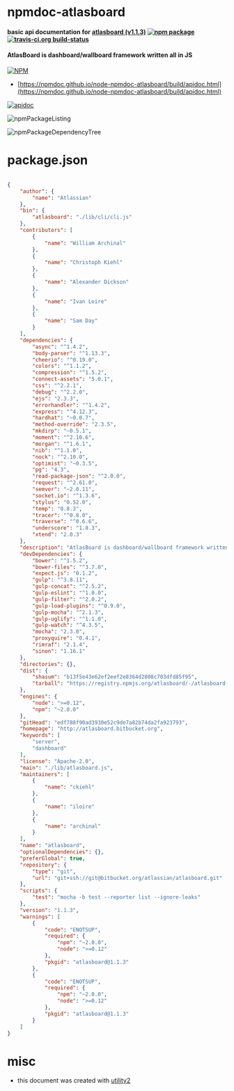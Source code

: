 # npmdoc-atlasboard

#### basic api documentation for  [atlasboard (v1.1.3)](http://atlasboard.bitbucket.org)  [![npm package](https://img.shields.io/npm/v/npmdoc-atlasboard.svg?style=flat-square)](https://www.npmjs.org/package/npmdoc-atlasboard) [![travis-ci.org build-status](https://api.travis-ci.org/npmdoc/node-npmdoc-atlasboard.svg)](https://travis-ci.org/npmdoc/node-npmdoc-atlasboard)

#### AtlasBoard is dashboard/wallboard framework written all in JS

[![NPM](https://nodei.co/npm/atlasboard.png?downloads=true&downloadRank=true&stars=true)](https://www.npmjs.com/package/atlasboard)

- [https://npmdoc.github.io/node-npmdoc-atlasboard/build/apidoc.html](https://npmdoc.github.io/node-npmdoc-atlasboard/build/apidoc.html)

[![apidoc](https://npmdoc.github.io/node-npmdoc-atlasboard/build/screenCapture.buildCi.browser.%252Ftmp%252Fbuild%252Fapidoc.html.png)](https://npmdoc.github.io/node-npmdoc-atlasboard/build/apidoc.html)

![npmPackageListing](https://npmdoc.github.io/node-npmdoc-atlasboard/build/screenCapture.npmPackageListing.svg)

![npmPackageDependencyTree](https://npmdoc.github.io/node-npmdoc-atlasboard/build/screenCapture.npmPackageDependencyTree.svg)



# package.json

```json

{
    "author": {
        "name": "Atlassian"
    },
    "bin": {
        "atlasboard": "./lib/cli/cli.js"
    },
    "contributors": [
        {
            "name": "William Archinal"
        },
        {
            "name": "Christoph Kiehl"
        },
        {
            "name": "Alexander Dickson"
        },
        {
            "name": "Ivan Loire"
        },
        {
            "name": "Sam Day"
        }
    ],
    "dependencies": {
        "async": "^1.4.2",
        "body-parser": "^1.13.3",
        "cheerio": "^0.19.0",
        "colors": "^1.1.2",
        "compression": "^1.5.2",
        "connect-assets": "5.0.1",
        "css": "^2.2.1",
        "debug": "^2.2.0",
        "ejs": "2.3.3",
        "errorhandler": "^1.4.2",
        "express": "^4.12.3",
        "hardhat": "~0.0.7",
        "method-override": "2.3.5",
        "mkdirp": "~0.5.1",
        "moment": "^2.10.6",
        "morgan": "^1.6.1",
        "nib": "^1.1.0",
        "nock": "^2.10.0",
        "optimist": "~0.3.5",
        "pg": "4.3",
        "read-package-json": "^2.0.0",
        "request": "^2.61.0",
        "semver": "~2.0.11",
        "socket.io": "^1.3.6",
        "stylus": "0.52.0",
        "temp": "0.8.3",
        "tracer": "^0.8.0",
        "traverse": "^0.6.6",
        "underscore": "1.8.3",
        "xtend": "2.0.3"
    },
    "description": "AtlasBoard is dashboard/wallboard framework written all in JS",
    "devDependencies": {
        "bower": "^1.5.2",
        "bower-files": "^3.7.0",
        "expect.js": "0.1.2",
        "gulp": "^3.8.11",
        "gulp-concat": "^2.5.2",
        "gulp-eslint": "^1.0.0",
        "gulp-filter": "^2.0.2",
        "gulp-load-plugins": "^0.9.0",
        "gulp-mocha": "^2.1.3",
        "gulp-uglify": "^1.1.0",
        "gulp-watch": "^4.3.5",
        "mocha": "2.3.0",
        "proxyquire": "0.4.1",
        "rimraf": "2.1.4",
        "sinon": "1.16.1"
    },
    "directories": {},
    "dist": {
        "shasum": "b13f5e43e62ef2eef2e8364d2808c703dfd85f95",
        "tarball": "https://registry.npmjs.org/atlasboard/-/atlasboard-1.1.3.tgz"
    },
    "engines": {
        "node": ">=0.12",
        "npm": "~2.0.0"
    },
    "gitHead": "edf788f90ad3930e52c9de7a82b74da2fa923793",
    "homepage": "http://atlasboard.bitbucket.org",
    "keywords": [
        "server",
        "dashboard"
    ],
    "license": "Apache-2.0",
    "main": "./lib/atlasboard.js",
    "maintainers": [
        {
            "name": "ckiehl"
        },
        {
            "name": "iloire"
        },
        {
            "name": "archinal"
        }
    ],
    "name": "atlasboard",
    "optionalDependencies": {},
    "preferGlobal": true,
    "repository": {
        "type": "git",
        "url": "git+ssh://git@bitbucket.org/atlassian/atlasboard.git"
    },
    "scripts": {
        "test": "mocha -b test --reporter list --ignore-leaks"
    },
    "version": "1.1.3",
    "warnings": [
        {
            "code": "ENOTSUP",
            "required": {
                "npm": "~2.0.0",
                "node": ">=0.12"
            },
            "pkgid": "atlasboard@1.1.3"
        },
        {
            "code": "ENOTSUP",
            "required": {
                "npm": "~2.0.0",
                "node": ">=0.12"
            },
            "pkgid": "atlasboard@1.1.3"
        }
    ]
}
```



# misc
- this document was created with [utility2](https://github.com/kaizhu256/node-utility2)

